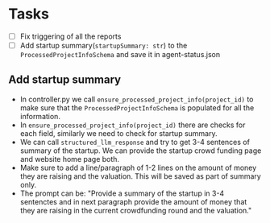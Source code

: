 # Tasks

- [ ] Fix triggering of all the reports
- [ ] Add startup summary(`startupSummary: str`) to the `ProcessedProjectInfoSchema` and save it in agent-status.json

## Add startup summary

- In controller.py we call `ensure_processed_project_info(project_id)` to make sure that the `ProcessedProjectInfoSchema`
  is populated for all the information.
- In `ensure_processed_project_info(project_id)` there are checks for each field, similarly we need to check for
  startup summary.
- We can call `structured_llm_response` and try to get 3-4 sentences of summary of the startup. We
  can provide the startup crowd funding page and website home page both.
- Make sure to add a line/paragraph of 1-2 lines on the amount of money they are raising and the valuation. This
  will be saved as part of summary only.
- The prompt can be: "Provide a summary of the startup in 3-4 sentenctes and in next paragraph provide the amount of money that
  they are raising in the current crowdfunding round and the valuation."
